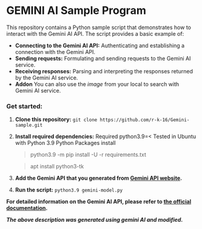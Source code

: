 # GEMINI AI Sample Program

This repository contains a Python sample script that demonstrates how to interact with the Gemini AI API. The script provides a basic example of:

* **Connecting to the Gemini AI API:**  Authenticating and establishing a connection with the Gemini API.
* **Sending requests:**  Formulating and sending requests to the Gemini AI service.
* **Receiving responses:**  Parsing and interpreting the responses returned by the Gemini AI service.
* **Addon** You can also use the _image_ from your local to search with Gemini AI service.

### Get started:

1. **Clone this repository:** `git clone https://github.com/r-k-16/Gemini-sample.git`
2. **Install required dependencies:**
   Required python3.9=<  Tested in Ubuntu with Python 3.9
   Python Packages install
   > python3.9 -m pip install -U -r requirements.txt
   
   > apt install python3-tk
4. **Add the Gemini API that you generated from [Gemini API website](https://ai.google.dev/gemini-api/docs/api-key).**
5. **Run the script:** `python3.9 gemini-model.py`

**For detailed information on the Gemini AI API, please refer to [the official documentation](https://ai.google.dev/gemini-api/docs).**

   **_The above description was generated using gemini AI and modified._**
